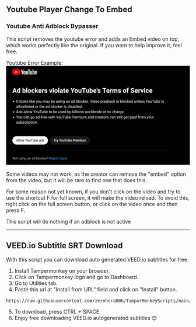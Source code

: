 ## Youtube Player Change To Embed
### Youtube Anti Adblock Bypasser

This script removes the youtube error and adds an Embed video on top, which works perfectly like the original. If you want to help improve it, feel free.

Youtube Error Example:
![ad blockers violate youtube's terms of service](/screenshots/yt-error-message.png)

Some videos may not work, as the creator can remove the "embed" option from the video, but it will be rare to find one that does this.

For some reason not yet known, if you don't click on the video and try to use the shortcut F for full screen, it will make the video reload.
To avoid this, right click on the full screen button, or click on the video once and then press F.

This script will do nothing if an adblock is not active

***

## VEED.io Subtitle SRT Download
With this script you can download auto generated VEED.io subtitles for free.
1) Install Tampermonkey on your browser.
2) Click on Tampermonkey logo and go to Dashboard.
3) Go to Utilities tab.
4) Paste this url at "Install from URL" field and click on "Install" button.
```
https://raw.githubusercontent.com/zerohora00h/TamperMonkeyScripts/main/Download%20SRT%20Veed.io.js
```
5) To download, press CTRL + SPACE
6) Enjoy free downloading VEED.io autogenerated subtitles 😊

